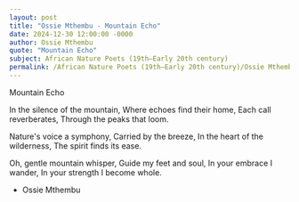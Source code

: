 ```yaml
---
layout: post
title: "Ossie Mthembu - Mountain Echo"
date: 2024-12-30 12:00:00 -0000
author: Ossie Mthembu
quote: "Mountain Echo"
subject: African Nature Poets (19th–Early 20th century)
permalink: /African Nature Poets (19th–Early 20th century)/Ossie Mthembu/Ossie Mthembu - Mountain Echo
---
```


Mountain Echo

In the silence of the mountain,
Where echoes find their home,
Each call reverberates,
Through the peaks that loom.

Nature's voice a symphony,
Carried by the breeze,
In the heart of the wilderness,
The spirit finds its ease.

Oh, gentle mountain whisper,
Guide my feet and soul,
In your embrace I wander,
In your strength I become whole.

- Ossie Mthembu
